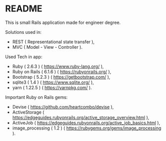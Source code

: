 # README

This is small Rails application made for engineer degree.

Solutions used in:
- REST ( Representational state transfer ),
- MVC ( Model - View - Controller ).

Used Tech in app:
- Ruby ( 2.6.3 ) ( https://www.ruby-lang.org/ ),
- Ruby on Rails ( 6.1.6 ) ( https://rubyonrails.org/ ),
- Bootstrap ( 5.2.3 ) ( https://getbootstrap.com/ ), 
- sqlite3 ( 1.4 ) ( https://www.sqlite.org/ ),
- yarn ( 1.22.5 ) ( https://yarnpkg.com/ ).

Important Ruby on Rails gems:
- Devise ( https://github.com/heartcombo/devise ),
- ActiveStorage ( https://edgeguides.rubyonrails.org/active_storage_overview.html ),
- ActiveJob ( https://edgeguides.rubyonrails.org/active_job_basics.html ),
- image_processing ( 1.2 ) ( https://rubygems.org/gems/image_processing ).